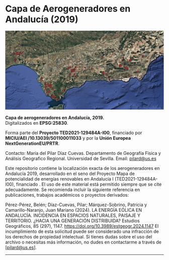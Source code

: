 # Capa de Aerogeneradores en Andalucía (2019)

![Vista previa de aerogeneradores](https://github.com/EscalaDigital/aerogeneradores-2019/blob/main/aerogeneradores.jpeg)

**Capa de aerogeneradores en Andalucía, 2019.**  
Digitalizados en **EPSG:25830**.  

Forma parte del **Proyecto TED2021-129484A-I00**, financiado por **MICIU/AEI /10.13039/501100011033** y por la **Unión Europea NextGenerationEU/PRTR**.

Contacto: María del Pilar Díaz Cuevas. Departamento de Geografía Fïsica y Análisis Geografico Regional. Universidad de Sevilla. Email: pilard@us.es

Este repositorio contiene la localización exacta de los aerogeneradores en Andalucía 2019, desarrollado en el seno del Proyecto Mapa de potencialidad de energías renovables en Andalucía I (TED2021-129484A-I00), financiado . El uso de este material está permitido siempre que se cite adecuadamente. Se recomienda incluir la siguiente referencia en publicaciones, trabajos académicos o proyectos derivados:

Pérez-Pérez, Belén; Díaz-Cuevas, Pilar; Márquez-Sobrino, Patricia y Camarillo-Naranjo, 
Juan Mariano (2024). LA ENERGÍA EÓLICA EN ANDALUCÍA. INCIDENCIA EN ESPACIOS 
NATURALES, PAISAJE Y TERRITORIO. ¿HACIA UNA GENERACIÓN 
DISTRIBUIDA? Estudios Geográficos, 85 (297), 1147. https://doi.org/10.3989/estgeogr.2024.1147
El incumplimiento de esta solicitud puede ser considerado una infracción de los derechos de propiedad intelectual. Si tienes dudas sobre el uso del archivo o necesitas más información, no dudes en contactarme a través de [pilard@us.es].

---
